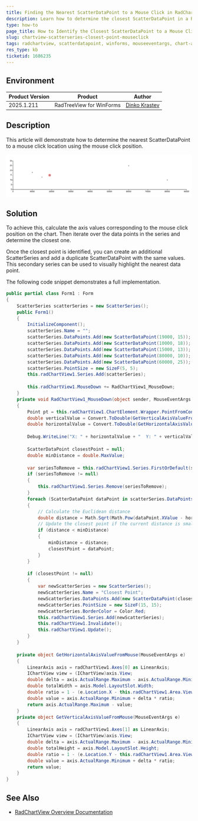 ```yaml
---
title: Finding the Nearest ScatterDataPoint to a Mouse Click in RadChartView
description: Learn how to determine the closest ScatterDataPoint in a RadChartView when the user clicks within the chart area.
type: how-to
page_title: How to Identify the Closest ScatterDataPoint to a Mouse Click in RadChartView
slug: chartview-scatterseries-closest-point-mouseclick
tags: radchartview, scatterdatapoint, winforms, mouseeventargs, chart-axes
res_type: kb
ticketid: 1686235
---
```


## Environment

|Product Version|Product|Author|
|----|----|----|
|2025.1.211|RadTreeView for WinForms|[Dinko Krastev](https://www.telerik.com/blogs/author/dinko-krastev)|

## Description

This article will demonstrate how to determine the nearest ScatterDataPoint to a mouse click location using the mouse click position. 

![WinForms RadChartView ClosestDataPoint](images/chartView-closestdatapoint.png)

## Solution

To achieve this, calculate the axis values corresponding to the mouse click position on the chart. Then iterate over the data points in the series and determine the closest one. 

 Once the closest point is identified, you can create an additional ScatterSeries and add a duplicate ScatterDataPoint with the same values. This secondary series can be used to visually highlight the nearest data point.

The following code snippet demonstrates a full implementation.

````C#
public partial class Form1 : Form
{
    ScatterSeries scatterSeries = new ScatterSeries();
    public Form1()
    {
        InitializeComponent();
        scatterSeries.Name = "";
        scatterSeries.DataPoints.Add(new ScatterDataPoint(19000, 15));
        scatterSeries.DataPoints.Add(new ScatterDataPoint(10000, 18));
        scatterSeries.DataPoints.Add(new ScatterDataPoint(15000, 13));
        scatterSeries.DataPoints.Add(new ScatterDataPoint(80000, 10));
        scatterSeries.DataPoints.Add(new ScatterDataPoint(60000, 25));
        scatterSeries.PointSize = new SizeF(5, 5);
        this.radChartView1.Series.Add(scatterSeries);

        this.radChartView1.MouseDown += RadChartView1_MouseDown;
    }
    private void RadChartView1_MouseDown(object sender, MouseEventArgs e)
    {
        Point pt = this.radChartView1.ChartElement.Wrapper.PointFromControl(e.Location);
        double verticalValue = Convert.ToDouble(GetVerticalAxisValueFromMouse(e));
        double horizontalValue = Convert.ToDouble(GetHorizontalAxisValueFromMouse(e));

        Debug.WriteLine("X: " + horizontalValue + "  Y: " + verticalValue);

        ScatterDataPoint closestPoint = null;
        double minDistance = double.MaxValue;

        var seriesToRemove = this.radChartView1.Series.FirstOrDefault(s => s.Name =="Closest Point");
        if (seriesToRemove != null)
        {
            this.radChartView1.Series.Remove(seriesToRemove);
        }
        foreach (ScatterDataPoint dataPoint in scatterSeries.DataPoints)
        {
            // Calculate the Euclidean distance
            double distance = Math.Sqrt(Math.Pow(dataPoint.XValue - horizontalValue, 2) + Math.Pow((double)dataPoint.YValue - verticalValue, 2));
            // Update the closest point if the current distance is smaller
            if (distance < minDistance)
            {
                minDistance = distance;
                closestPoint = dataPoint;
            }
        }

        if (closestPoint != null)
        {
            var newScatterSeries = new ScatterSeries();
            newScatterSeries.Name = "Closest Point";
            newScatterSeries.DataPoints.Add(new ScatterDataPoint(closestPoint.XValue, (double)closestPoint.YValue));
            newScatterSeries.PointSize = new SizeF(15, 15);
            newScatterSeries.BorderColor = Color.Red;
            this.radChartView1.Series.Add(newScatterSeries);
            this.radChartView1.Invalidate();
            this.radChartView1.Update();
        }
    }

    private object GetHorizontalAxisValueFromMouse(MouseEventArgs e)
    {
        LinearAxis axis = radChartView1.Axes[0] as LinearAxis;
        IChartView view = (IChartView)axis.View;
        double delta = axis.ActualRange.Maximum - axis.ActualRange.Minimum;
        double totalWidth = axis.Model.LayoutSlot.Width;
        double ratio = 1 - (e.Location.X - this.radChartView1.Area.View.Viewport.X - view.PlotOriginX - axis.Model.LayoutSlot.X) / (totalWidth * view.ZoomWidth);
        double value = axis.ActualRange.Minimum + delta * ratio;
        return axis.ActualRange.Maximum - value;
    }
    private object GetVerticalAxisValueFromMouse(MouseEventArgs e)
    {
        LinearAxis axis = radChartView1.Axes[1] as LinearAxis;
        IChartView view = (IChartView)axis.View;
        double delta = axis.ActualRange.Maximum - axis.ActualRange.Minimum;
        double totalHeight = axis.Model.LayoutSlot.Height;
        double ratio = 1 - (e.Location.Y - this.radChartView1.Area.View.Viewport.Y - view.PlotOriginY - axis.Model.LayoutSlot.Y) / (totalHeight * view.ZoomHeight);
        double value = axis.ActualRange.Minimum + delta * ratio;
        return value;
    }
}

````

## See Also

- [RadChartView Overview Documentation](https://docs.telerik.com/devtools/winforms/controls/chartview/overview)